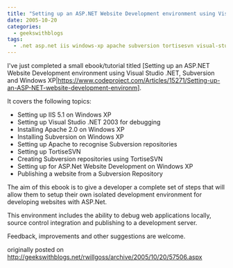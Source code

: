 ```yaml
---
title: "Setting up an ASP.NET Website Development environment using Visual Studio .NET, Subversion and Windows XP"
date: 2005-10-20
categories:
  - geekswithblogs
tags:
  - .net asp.net iis windows-xp apache subversion tortisesvn visual-studio
---
```


I've just completed a small ebook/tutorial titled [Setting up an ASP.NET Website Development environment using Visual Studio .NET, Subversion and Windows XP|https://www.codeproject.com/Articles/15271/Setting-up-an-ASP-NET-website-development-environm].

It covers the following topics:
- Setting up IIS 5.1 on Windows XP
- Setting up Visual Studio .NET 2003 for debugging
- Installing Apache 2.0 on Windows XP
- Installing Subversion on Windows XP
- Setting up Apache to recognise Subversion repositories
- Setting up TortiseSVN
- Creating Subversion repositories using TortiseSVN
- Setting up for ASP.Net Website Development on Windows XP
- Publishing a website from a Subversion Repository

The aim of this ebook is to give a developer a complete set of steps that will allow them to setup their own isolated development environment for developing websites with ASP.Net.

This environment includes the ability to debug web applications locally, source control integration and publishing to a development server.

Feedback, improvements and other suggestions are welcome.

originally posted on http://geekswithblogs.net/rwillgoss/archive/2005/10/20/57506.aspx
